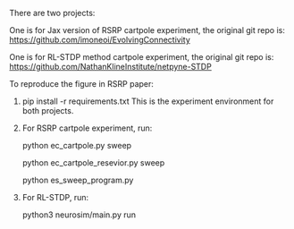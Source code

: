 There are two projects:

One is for Jax version of RSRP cartpole experiment, the original git repo is: https://github.com/imoneoi/EvolvingConnectivity

One is for RL-STDP method cartpole experiment, the original git repo is: https://github.com/NathanKlineInstitute/netpyne-STDP

To reproduce the figure in RSRP paper:
1. pip install -r requirements.txt   This is the experiment environment for both projects.
2. For RSRP cartpole experiment, run:
   
   python ec_cartpole.py sweep
   
   python ec_cartpole_resevior.py sweep

   python es_sweep_program.py
   
3. For RL-STDP, run:

   python3 neurosim/main.py run
